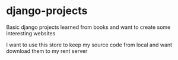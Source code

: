 # django-projects
Basic django projects learned from books and want to create some interesting websites

I want to use this store to keep my source code from local and want download them to my rent server
